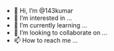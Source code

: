 - 👋 Hi, I’m @143kumar
- 👀 I’m interested in ...
- 🌱 I’m currently learning ...
- 💞️ I’m looking to collaborate on ...
- 📫 How to reach me ...

<!---
143kumar/143kumar is a ✨ special ✨ repository because its `README.md` (this file) appears on your GitHub profile.
You can click the Preview link to take a look at your changes.
--->
